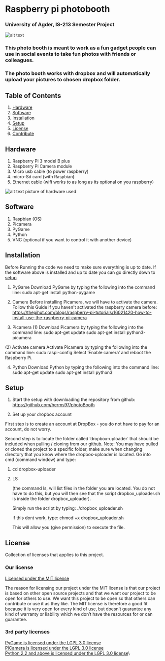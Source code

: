 # Raspberry pi photobooth 
### University of Agder, IS-213 Semester Project 



![alt text](https://i.gyazo.com/3fd2cb4127e25c7e600b90c4a1a52758.jpg)
### This photo booth is meant to work as a fun gadget people can use in social events to take fun photos with friends or colleagues.
### The photo booth works with dropbox and will automatically upload your pictures to chosen dropbox folder.


## Table of Contents

1. [Hardware](#hardware)
2. [Software](#Software)
3. [Installation](#Installation)
4. [Setup](#Setup)
5. [License](#License)
6. [Contribute](#Contribute)

## Hardware
1. Raspberry Pi 3 model B plus
2. Raspberry Pi Camera module
3. Micro usb cable (to power raspberry)
4. micro-Sd card (with Raspbian) 
5. Ethernet cable (wifi works to as long as its optional on you raspberry)

![alt text](https://i.gyazo.com/7bfbf4dce722df779b5b43597ac0ee86.jpg)
picture of hardware used

## Software
1. Raspbian (OS)
2. Picamera
3. PyGame
4. Python
5. VNC (optional if you want to control it with another device) 

## Installation
Before Running the code we need to make sure everything is up to date. If the software above is installed and up to date you can go 
directly down to [setup](setup)

1. PyGame
  Download PyGame by typing the following into the command line:
  sudo apt-get install python-pygame
  
2. Camera
  Before installing Picamera, we will have to activate the camera.
  Follow this Guide if you haven't activated the raspberry camera before: 
  https://thepihut.com/blogs/raspberry-pi-tutorials/16021420-how-to-install-use-the-raspberry-pi-camera
 
 3. Picamera 
  (1) Download Picamera by typing the following into the command line:
      sudo apt-get update
      sudo apt-get install python3-picamera


  (2) Activate camera
      Activate Picamera by typing the following into the command line:
      sudo raspi-config
      Select ‘Enable camera’ and reboot the Raspberry Pi.
      
  4. Python
    Download Python by typing the following into the command line:
    sudo apt-get update
    sudo apt-get install python3 
    
    
   ## Setup
   
   1. Start the setup with downloading the repository from github: https://github.com/herms97/photoBooth
  
   2. Set up your dropbox account
   
   First step is to create an account at DropBox - you do not have to pay for an account, do not worry. 
   
   Second step is to locate the folder called ‘dropbox-uploader’ that should be included when pulling / cloning from our github.
        Note: You may have pulled or cloned the project to a specific folder, make sure when changing directory that you know where the           dropbox-uploader is located.
        Go into cmd (command window) and type:
        
1. cd dropbox-uploader 
2. LS

   (the command ls, will list files in the folder you are located. You do not have to do this, but you will then see that the script         dropbox_uploader.sh is inside the folder dropbox_uploader).

    Simply run the script by typing: ./dropbox_uploader.sh
    
     If this dont work, type: chmod +x dropbox_uploader.sh
     
     This will allow you (give permission) to execute the file.
     
  
  
## License
Collection of licenses that applies to this project.

### Our license
[Licensed under the MIT license](https://github.com/herms97/photoBooth/blob/master/LICENSE)

The reason for licensing our project under the MIT license is that our project is based on other open source projects and that we want our project to be open for others to use. We want this project to be open so that others can contribute or use it as they like. The MIT license is therefore a good fit because it is very open for every kind of use, but doesn’t guarantee any kind of warranty or liability which we don’t have the resources for or can guarantee.

### 3rd party licenses
[PyGame is licensed under the LGPL 3.0 license](https://opensource.org/licenses/lgpl-3.0.html)\
[PiCamera is licensed under the LGPL 3.0 license](https://opensource.org/licenses/lgpl-3.0.html)\
[Python 2.2 and above is licensed under the LGPL 3.0 license](https://opensource.org/licenses/lgpl-3.0.html)\







